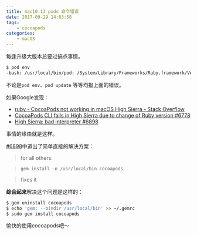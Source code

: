 ```yaml
---
title: mac10.13 pods 命令错误
date: 2017-09-29 14:03:58
tags:
    - cocoapods
categories:
    - macOS
---
```


每逢升级大版本总要过搞点事情。

```sh
$ pod env
-bash: /usr/local/bin/pod: /System/Library/Frameworks/Ruby.framework/Versions/2.0/usr/bin/ruby: bad interpreter: No such file or directory
```

不论是`pod env`、`pod update` 等等均报上面的错误。

如果Google发现：

- [ruby - CocoaPods not working in macOS High Sierra - Stack Overflow](https://stackoverflow.com/questions/44396215/cocoapods-not-working-in-macos-high-sierra)
- [CocoaPods CLI fails in High Sierra due to change of Ruby version #6778](https://github.com/CocoaPods/CocoaPods/issues/6778)
- [High Sierra: bad interpreter #6898](https://github.com/CocoaPods/CocoaPods/issues/6898#issuecomment-332060096)

事情的缘由就是这样。

[#6898](https://github.com/CocoaPods/CocoaPods/issues/6898#issuecomment-332060096)中道出了简单直接的解决方案：

> for all others:

> `gem install -n /usr/local/bin cocoapods`

> fixes it

**综合起来**解决这个问题是这样的：

```sh
$ gem uninstall cocoapods
$ echo 'gem: --bindir /usr/local/bin' >> ~/.gemrc
$ sudo gem install cocoapods
```

愉快的使用cocoapods吧～
